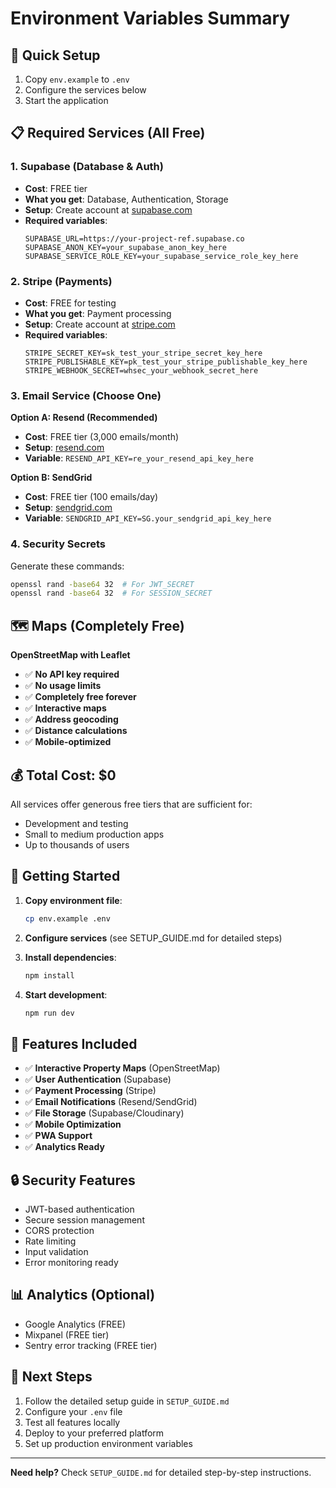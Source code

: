# Environment Variables Summary

## 🎯 Quick Setup

1. Copy `env.example` to `.env`
2. Configure the services below
3. Start the application

## 📋 Required Services (All Free)

### 1. Supabase (Database & Auth)

- **Cost**: FREE tier
- **What you get**: Database, Authentication, Storage
- **Setup**: Create account at [supabase.com](https://supabase.com)
- **Required variables**:
  ```env
  SUPABASE_URL=https://your-project-ref.supabase.co
  SUPABASE_ANON_KEY=your_supabase_anon_key_here
  SUPABASE_SERVICE_ROLE_KEY=your_supabase_service_role_key_here
  ```

### 2. Stripe (Payments)

- **Cost**: FREE for testing
- **What you get**: Payment processing
- **Setup**: Create account at [stripe.com](https://stripe.com)
- **Required variables**:
  ```env
  STRIPE_SECRET_KEY=sk_test_your_stripe_secret_key_here
  STRIPE_PUBLISHABLE_KEY=pk_test_your_stripe_publishable_key_here
  STRIPE_WEBHOOK_SECRET=whsec_your_webhook_secret_here
  ```

### 3. Email Service (Choose One)

**Option A: Resend (Recommended)**

- **Cost**: FREE tier (3,000 emails/month)
- **Setup**: [resend.com](https://resend.com)
- **Variable**: `RESEND_API_KEY=re_your_resend_api_key_here`

**Option B: SendGrid**

- **Cost**: FREE tier (100 emails/day)
- **Setup**: [sendgrid.com](https://sendgrid.com)
- **Variable**: `SENDGRID_API_KEY=SG.your_sendgrid_api_key_here`

### 4. Security Secrets

Generate these commands:

```bash
openssl rand -base64 32  # For JWT_SECRET
openssl rand -base64 32  # For SESSION_SECRET
```

## 🗺️ Maps (Completely Free)

**OpenStreetMap with Leaflet**

- ✅ **No API key required**
- ✅ **No usage limits**
- ✅ **Completely free forever**
- ✅ **Interactive maps**
- ✅ **Address geocoding**
- ✅ **Distance calculations**
- ✅ **Mobile-optimized**

## 💰 Total Cost: $0

All services offer generous free tiers that are sufficient for:

- Development and testing
- Small to medium production apps
- Up to thousands of users

## 🚀 Getting Started

1. **Copy environment file**:

   ```bash
   cp env.example .env
   ```

2. **Configure services** (see SETUP_GUIDE.md for detailed steps)

3. **Install dependencies**:

   ```bash
   npm install
   ```

4. **Start development**:
   ```bash
   npm run dev
   ```

## 📱 Features Included

- ✅ **Interactive Property Maps** (OpenStreetMap)
- ✅ **User Authentication** (Supabase)
- ✅ **Payment Processing** (Stripe)
- ✅ **Email Notifications** (Resend/SendGrid)
- ✅ **File Storage** (Supabase/Cloudinary)
- ✅ **Mobile Optimization**
- ✅ **PWA Support**
- ✅ **Analytics Ready**

## 🔒 Security Features

- JWT-based authentication
- Secure session management
- CORS protection
- Rate limiting
- Input validation
- Error monitoring ready

## 📊 Analytics (Optional)

- Google Analytics (FREE)
- Mixpanel (FREE tier)
- Sentry error tracking (FREE tier)

## 🎯 Next Steps

1. Follow the detailed setup guide in `SETUP_GUIDE.md`
2. Configure your `.env` file
3. Test all features locally
4. Deploy to your preferred platform
5. Set up production environment variables

---

**Need help?** Check `SETUP_GUIDE.md` for detailed step-by-step instructions.
